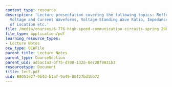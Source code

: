 ```yaml
---
content_type: resource
description: 'Lecture presentation covering the following topics: Reflection Coefficient,
  Voltage and Current Waveforms, Voltage Standing Wave Ratio, Impedance as a Function
  of Location etc.'
file: /media/courses/6-776-high-speed-communication-circuits-spring-2005/88053e279b4db1af9a4986f27bd1bb72_lec5.pdf
file_type: application/pdf
learning_resource_types:
- Lecture Notes
ocw_type: OCWFile
parent_title: Lecture Notes
parent_type: CourseSection
parent_uid: ad5ac1a3-bf75-d708-1325-0e728f9831b3
resourcetype: Document
title: lec5.pdf
uid: 88053e27-9b4d-b1af-9a49-86f27bd1bb72
---
```

